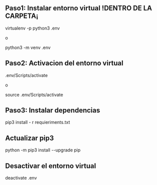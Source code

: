 ## Paso1: Instalar entorno virtual !DENTRO DE LA CARPETA¡
virtualenv -p python3 .env 

  o 
  
python3 -m venv .env 

## Paso2: Activacion del entorno virtual
.env/Scripts/activate

  o
  
source .env/Scripts/activate
## Paso3: Instalar dependencias
pip3 install - r requieriments.txt
## Actualizar pip3
python -m pip3 install --upgrade pip
## Desactivar el entorno virtual
deactivate .env